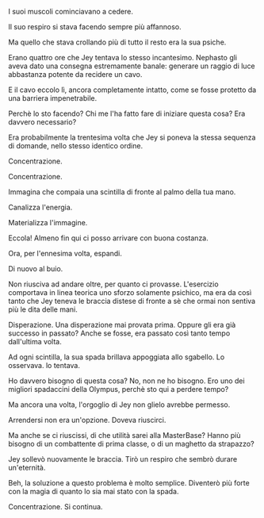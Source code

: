 I suoi muscoli cominciavano a cedere.

Il suo respiro si stava facendo sempre più affannoso.

Ma quello che stava crollando più di tutto il resto era la sua psiche.

Erano quattro ore che Jey tentava lo stesso incantesimo. Nephasto gli aveva dato una consegna estremamente banale: generare un raggio di luce abbastanza potente da recidere un cavo.

E il cavo eccolo lì, ancora completamente intatto, come se fosse protetto da una barriera impenetrabile.

Perchè lo sto facendo? Chi me l'ha fatto fare di iniziare questa cosa? Era davvero necessario?

Era probabilmente la trentesima volta che Jey si poneva la stessa sequenza di domande, nello stesso identico ordine.

Concentrazione.

Concentrazione.

Immagina che compaia una scintilla di fronte al palmo della tua mano.

Canalizza l'energia.

Materializza l'immagine.

Eccola! Almeno fin qui ci posso arrivare con buona costanza.

Ora, per l'ennesima volta, espandi.

Di nuovo al buio.

Non riusciva ad andare oltre, per quanto ci provasse. L'esercizio comportava in linea teorica uno sforzo solamente psichico, ma era da così tanto che Jey teneva le braccia distese di fronte a sè che ormai non sentiva più le dita delle mani.

Disperazione. Una disperazione mai provata prima. Oppure gli era già successo in passato? Anche se fosse, era passato così tanto tempo dall'ultima volta.

Ad ogni scintilla, la sua spada brillava appoggiata allo sgabello. Lo osservava. lo tentava.

Ho davvero bisogno di questa cosa? No, non ne ho bisogno. Ero uno dei migliori spadaccini della Olympus, perchè sto qui a perdere tempo?

Ma ancora una volta, l'orgoglio di Jey non glielo avrebbe permesso.

Arrendersi non era un'opzione. Doveva riuscirci.

Ma anche se ci riuscissi, di che utilità sarei alla MasterBase? Hanno più bisogno di un combattente di prima classe, o di un maghetto da strapazzo?

Jey sollevò nuovamente le braccia. Tirò un respiro che sembrò durare un'eternità.

Beh, la soluzione a questo problema è molto semplice. Diventerò più forte con la magia di quanto lo sia mai stato con la spada.

Concentrazione. Si continua.